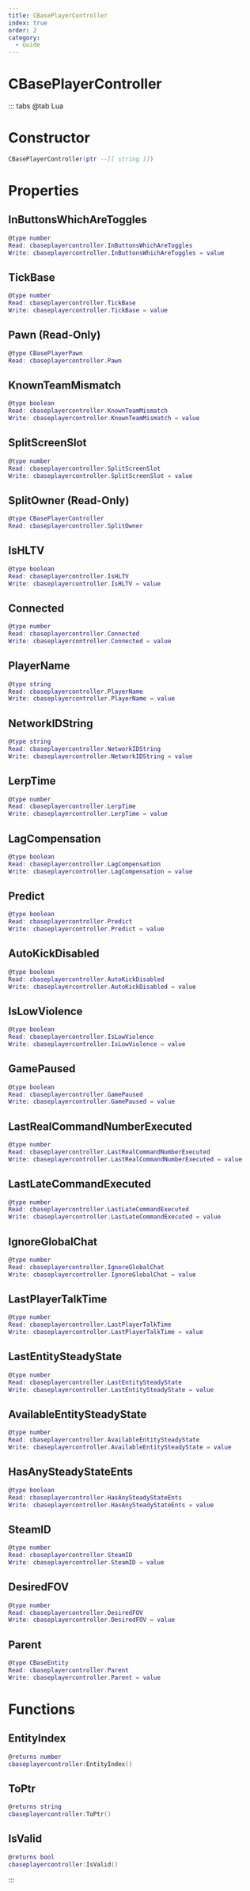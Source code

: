 ```yaml
---
title: CBasePlayerController
index: true
order: 2
category:
  - Guide
---
```


# CBasePlayerController

::: tabs
@tab Lua
# Constructor
```lua
CBasePlayerController(ptr --[[ string ]])
```
# Properties
## InButtonsWhichAreToggles 
```lua
@type number
Read: cbaseplayercontroller.InButtonsWhichAreToggles
Write: cbaseplayercontroller.InButtonsWhichAreToggles = value
```
## TickBase 
```lua
@type number
Read: cbaseplayercontroller.TickBase
Write: cbaseplayercontroller.TickBase = value
```
## Pawn (Read-Only)
```lua
@type CBasePlayerPawn
Read: cbaseplayercontroller.Pawn
```
## KnownTeamMismatch 
```lua
@type boolean
Read: cbaseplayercontroller.KnownTeamMismatch
Write: cbaseplayercontroller.KnownTeamMismatch = value
```
## SplitScreenSlot 
```lua
@type number
Read: cbaseplayercontroller.SplitScreenSlot
Write: cbaseplayercontroller.SplitScreenSlot = value
```
## SplitOwner (Read-Only)
```lua
@type CBasePlayerController
Read: cbaseplayercontroller.SplitOwner
```
## IsHLTV 
```lua
@type boolean
Read: cbaseplayercontroller.IsHLTV
Write: cbaseplayercontroller.IsHLTV = value
```
## Connected 
```lua
@type number
Read: cbaseplayercontroller.Connected
Write: cbaseplayercontroller.Connected = value
```
## PlayerName 
```lua
@type string
Read: cbaseplayercontroller.PlayerName
Write: cbaseplayercontroller.PlayerName = value
```
## NetworkIDString 
```lua
@type string
Read: cbaseplayercontroller.NetworkIDString
Write: cbaseplayercontroller.NetworkIDString = value
```
## LerpTime 
```lua
@type number
Read: cbaseplayercontroller.LerpTime
Write: cbaseplayercontroller.LerpTime = value
```
## LagCompensation 
```lua
@type boolean
Read: cbaseplayercontroller.LagCompensation
Write: cbaseplayercontroller.LagCompensation = value
```
## Predict 
```lua
@type boolean
Read: cbaseplayercontroller.Predict
Write: cbaseplayercontroller.Predict = value
```
## AutoKickDisabled 
```lua
@type boolean
Read: cbaseplayercontroller.AutoKickDisabled
Write: cbaseplayercontroller.AutoKickDisabled = value
```
## IsLowViolence 
```lua
@type boolean
Read: cbaseplayercontroller.IsLowViolence
Write: cbaseplayercontroller.IsLowViolence = value
```
## GamePaused 
```lua
@type boolean
Read: cbaseplayercontroller.GamePaused
Write: cbaseplayercontroller.GamePaused = value
```
## LastRealCommandNumberExecuted 
```lua
@type number
Read: cbaseplayercontroller.LastRealCommandNumberExecuted
Write: cbaseplayercontroller.LastRealCommandNumberExecuted = value
```
## LastLateCommandExecuted 
```lua
@type number
Read: cbaseplayercontroller.LastLateCommandExecuted
Write: cbaseplayercontroller.LastLateCommandExecuted = value
```
## IgnoreGlobalChat 
```lua
@type number
Read: cbaseplayercontroller.IgnoreGlobalChat
Write: cbaseplayercontroller.IgnoreGlobalChat = value
```
## LastPlayerTalkTime 
```lua
@type number
Read: cbaseplayercontroller.LastPlayerTalkTime
Write: cbaseplayercontroller.LastPlayerTalkTime = value
```
## LastEntitySteadyState 
```lua
@type number
Read: cbaseplayercontroller.LastEntitySteadyState
Write: cbaseplayercontroller.LastEntitySteadyState = value
```
## AvailableEntitySteadyState 
```lua
@type number
Read: cbaseplayercontroller.AvailableEntitySteadyState
Write: cbaseplayercontroller.AvailableEntitySteadyState = value
```
## HasAnySteadyStateEnts 
```lua
@type boolean
Read: cbaseplayercontroller.HasAnySteadyStateEnts
Write: cbaseplayercontroller.HasAnySteadyStateEnts = value
```
## SteamID 
```lua
@type number
Read: cbaseplayercontroller.SteamID
Write: cbaseplayercontroller.SteamID = value
```
## DesiredFOV 
```lua
@type number
Read: cbaseplayercontroller.DesiredFOV
Write: cbaseplayercontroller.DesiredFOV = value
```
## Parent 
```lua
@type CBaseEntity
Read: cbaseplayercontroller.Parent
Write: cbaseplayercontroller.Parent = value
```
# Functions
## EntityIndex
```lua
@returns number
cbaseplayercontroller:EntityIndex()
```
## ToPtr
```lua
@returns string
cbaseplayercontroller:ToPtr()
```
## IsValid
```lua
@returns bool
cbaseplayercontroller:IsValid()
```

:::